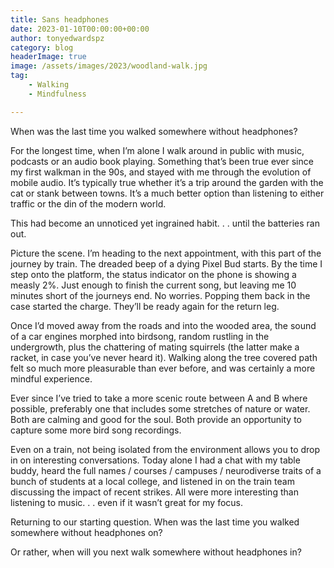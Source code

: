 ```yaml
---
title: Sans headphones
date: 2023-01-10T00:00:00+00:00
author: tonyedwardspz
category: blog
headerImage: true
image: /assets/images/2023/woodland-walk.jpg
tag: 
    - Walking
    - Mindfulness

---
```


When was the last time you walked somewhere without headphones?

For the longest time, when I’m alone I walk around in public with music, podcasts or an audio book playing. Something that’s been true ever since my first walkman in the 90s, and stayed with me through the evolution of mobile audio. It’s typically true whether it’s a trip around the garden with the cat or stank between towns. It’s a much better option than listening to either traffic or the din of the modern world.

This had become an unnoticed yet ingrained habit. . . until the batteries ran out.

Picture the scene. I’m heading to the next appointment, with this part of the journey by train. The dreaded beep of a dying Pixel Bud starts. By the time I step onto the platform, the status indicator on the phone is showing a measly 2%. Just enough to finish the current song, but leaving me 10 minutes short of the journeys end. No worries. Popping them back in the case started the charge. They’ll be ready again for the return leg. 

Once I’d moved away from the roads and into the wooded area, the sound of a car engines morphed into birdsong, random rustling in the undergrowth, plus the chattering of mating squirrels (the latter make a racket, in case you’ve never heard it). Walking along the tree covered path felt so much more pleasurable than ever before, and was certainly a more mindful experience.

Ever since I’ve tried to take a more scenic route between A and B where possible, preferably one that includes some stretches of nature or water. Both are calming and good for the soul. Both provide an opportunity to capture some more bird song recordings.

Even on a train, not being isolated from the environment allows you to drop in on interesting conversations. Today alone I had a chat with my table buddy, heard the full names / courses / campuses / neurodiverse traits of a bunch of students at a local college, and listened in on the train team discussing the impact of recent strikes. All were more interesting than listening to music. . . even if it wasn’t great for my focus.

Returning to our starting question. When was the last time you walked somewhere without headphones on?

Or rather, when will you next walk somewhere without headphones in?
